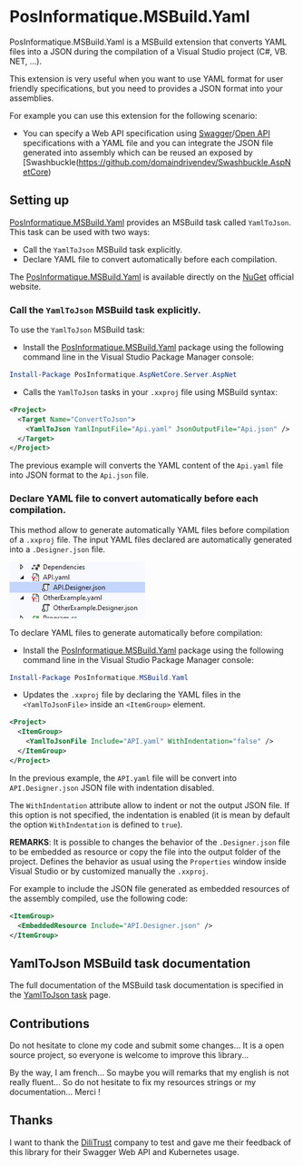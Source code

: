 # PosInformatique.MSBuild.Yaml
PosInformatique.MSBuild.Yaml is a MSBuild extension that converts YAML files into a JSON during the compilation of a Visual Studio project (C#, VB. NET, ...).

This extension is very useful when you want to use YAML format for user friendly
specifications, but you need to provides a JSON format into your assemblies.

For example you can use this extension for the following scenario:
- You can specify a Web API specification using
[Swagger](https://swagger.io/)/[Open API](https://www.openapis.org/) specifications
with a YAML file and you can integrate the JSON file generated into assembly
which can be reused an exposed by [Swashbuckle(https://github.com/domaindrivendev/Swashbuckle.AspNetCore)

## Setting up

[PosInformatique.MSBuild.Yaml](https://github.com/PosInformatique/PosInformatique.MSBuild.Yaml)
provides an MSBuild task called `YamlToJson`. This task can be used with two ways:
- Call the `YamlToJson` MSBuild task explicitly.
- Declare YAML file to convert automatically before each compilation.

The [PosInformatique.MSBuild.Yaml](https://www.nuget.org/packages/PosInformatique.MSBuild.Yaml/)
is available directly on the [NuGet](https://www.nuget.org/) official website.

### Call the `YamlToJson` MSBuild task explicitly.

To use the `YamlToJson` MSBuild task:

- Install the [PosInformatique.MSBuild.Yaml](https://www.nuget.org/packages/PosInformatique.MSBuild.Yaml/)
package using the following command line in the Visual Studio Package Manager console:
```powershell
Install-Package PosInformatique.AspNetCore.Server.AspNet
```

- Calls the `YamlToJson` tasks in your `.xxproj` file using MSBuild syntax:
````xml 
<Project>
  <Target Name="ConvertToJson">
    <YamlToJson YamlInputFile="Api.yaml" JsonOutputFile="Api.json" />
  </Target>
</Project>
````
The previous example will converts the YAML content of the `Api.yaml` file into
JSON format to the `Api.json` file.

### Declare YAML file to convert automatically before each compilation.

This method allow to generate automatically YAML files before compilation
of a `.xxproj` file. The input YAML files declared are automatically generated
into a `.Designer.json` file.

![Designer Files Example](Documentation/designer-files-example.png)

To declare YAML files to generate automatically before compilation:

- Install the [PosInformatique.MSBuild.Yaml](https://www.nuget.org/packages/PosInformatique.MSBuild.Yaml/)
package using the following command line in the Visual Studio Package Manager console:
```powershell
Install-Package PosInformatique.MSBuild.Yaml
```

- Updates the `.xxproj` file by declaring the YAML files in the `<YamlToJsonFile>`
inside an `<ItemGroup>` element.

```xml
<Project>
  <ItemGroup>
    <YamlToJsonFile Include="API.yaml" WithIndentation="false" />
  </ItemGroup>
</Project>
```

In the previous example, the `API.yaml` file will be convert into
`API.Designer.json` JSON file with indentation disabled.

The `WithIndentation` attribute allow to indent or not the output JSON file. If
this option is not specified, the indentation is enabled (it is mean by default
the option `WithIndentation` is defined to `true`).

**REMARKS**: It is possible to changes the behavior of the `.Designer.json` file
to be embedded as resource or copy the file into the output folder of the project.
Defines the behavior as usual using the `Properties` window inside Visual Studio
or by customized manually the `.xxproj`.

For example to include the JSON file generated as embedded resources of the assembly
compiled, use the following code:
```xml 
<ItemGroup>
  <EmbeddedResource Include="API.Designer.json" />
</ItemGroup>
```

## YamlToJson MSBuild task documentation

The full documentation of the MSBuild task documentation is specified
in the [YamlToJson task](./Documentation/YamlToJsonTaskDocumentation.md) page.

## Contributions
Do not hesitate to clone my code and submit some changes...
It is a open source project, so everyone is welcome to improve this library...

By the way, I am french...
So maybe you will remarks that my english is not really fluent...
So do not hesitate to fix my resources strings or my documentation... Merci !

## Thanks
I want to thank the [DiliTrust](https://www.dilitrust.com/) company to test
and gave me their feedback of this library for their
Swagger Web API and Kubernetes usage.